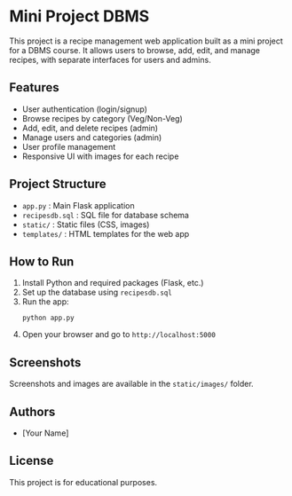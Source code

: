 # Mini Project DBMS

This project is a recipe management web application built as a mini project for a DBMS course. It allows users to browse, add, edit, and manage recipes, with separate interfaces for users and admins.

## Features
- User authentication (login/signup)
- Browse recipes by category (Veg/Non-Veg)
- Add, edit, and delete recipes (admin)
- Manage users and categories (admin)
- User profile management
- Responsive UI with images for each recipe

## Project Structure
- `app.py` : Main Flask application
- `recipesdb.sql` : SQL file for database schema
- `static/` : Static files (CSS, images)
- `templates/` : HTML templates for the web app

## How to Run
1. Install Python and required packages (Flask, etc.)
2. Set up the database using `recipesdb.sql`
3. Run the app:
   ```
   python app.py
   ```
4. Open your browser and go to `http://localhost:5000`

## Screenshots
Screenshots and images are available in the `static/images/` folder.

## Authors
- [Your Name]

## License
This project is for educational purposes.
